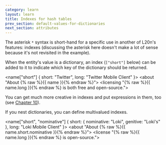 ```yaml
---
category: learn
layout: learn
title: Indexes for hash tables
prev_section: default-values-for-dictionaries
next_section: attributes
---
```


<section class="clearfix">
	<div class="left">
		<p>The asterisk <code>*</code> syntax is short-hand for a specific use in another of L20n's features: indexes (discussing the asterisk here doesn't make a lot of sense because it's not revisited in the example).</p>
		<p>When the entity's value is a dictionary, an index (<code>["short"]</code> below) can be added to it to indicate which key of the dictionary should be returned.</p>
	</div>
	<div class="right">
		<div class="editor sourceEditor height15"
		  id="sourceEditor1"
		  data-source="sourceEditor1"
		  data-output="output1"
		>&lt;name["short"] {
  short: "Twitter",
  long: "Twitter Mobile Client"
}&gt;
&lt;about "About {% raw %}{{ name }}{% endraw %}"&gt;
&lt;licensing "{% raw %}{{ name.long }}{% endraw %} is both free and open-source."&gt;
		</div>
		<dl id="output1">
		</dl>
	</div>
</section>

You can get much more creative in indexes and put expressions in them, too (see <a href="{% post_url 2012-07-10-expressions %}">Chapter 10</a>).

<section class="clearfix">
	<div class="left">
		<p>If you nest dictionaries, you can define multivalued indexes.</p>
	</div>
	<div class="right">
		<div class="editor sourceEditor height15"
		  id="sourceEditor2"
		  data-source="sourceEditor2"
		  data-output="output2"
		>&lt;name["short", "nominative"] {
  short: {
    nominative: "Loki",
    genitive: "Loki's"
  },
  long: "Loki Mobile Client"
}&gt;
&lt;about "About {% raw %}{{ name.short.nominative }}{% endraw %}"&gt;
&lt;license "{% raw %}{{ name.long }}{% endraw %} is open-source."&gt;
		</div>
		<dl id="output2">
		</dl>
	</div>
</section>
